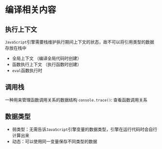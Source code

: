 # 编译相关内容

## 执行上下文
`JavaScript`引擎需要栈维护执行期间上下文的状态，故不可以将引用类型的数据存放在栈中

- 全局上下文 （编译全局代码时创建）
- 函数执行上下文 （执行函数时创建）
- `eval`函数执行时

## 调用栈
一种用来管理函数调用关系的数据结构
`console.trace()`: 查看函数调用关系

## 数据类型
- 弱类型：无需告诉`JavaScript`引擎变量的数据类型，引擎在运行代码时会自行计算出来
- 动态：可以使用同一变量保存不同类型的数据













































